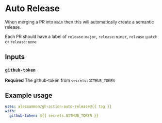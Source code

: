 # Auto Release

When merging a PR into `main` then this will automatically create a semantic release.

Each PR should have a label of `release:major`, `release:minor`, `release:patch` or `release:none`

## Inputs

### `github-token`

**Required** The github-token from `secrets.GITHUB_TOKEN`

## Example usage

```yaml
uses: alecsammon/gh-action-auto-release@{{ tag }}
with:
  github-token: ${{ secrets.GITHUB_TOKEN }}
```
